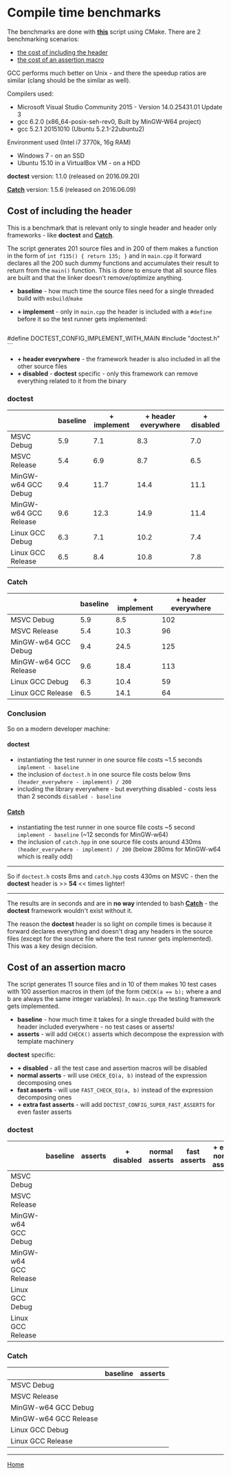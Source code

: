 # Compile time benchmarks

The benchmarks are done with [**this**](../../scripts/bench/bench.py) script using CMake. There are 2 benchmarking scenarios:
- [the cost of including the header](#cost-of-including-the-header)
- [the cost of an assertion macro](#cost-of-an-assertion-macro)

GCC performs much better on Unix - and there the speedup ratios are similar (clang should be the similar as well).

Compilers used:
- Microsoft Visual Studio Community 2015 - Version 14.0.25431.01 Update 3
- gcc 6.2.0 (x86_64-posix-seh-rev0, Built by MinGW-W64 project)
- gcc 5.2.1 20151010 (Ubuntu 5.2.1-22ubuntu2)

Environment used (Intel i7 3770k, 16g RAM)
- Windows 7 - on an SSD
- Ubuntu 15.10 in a VirtualBox VM - on a HDD

**doctest** version: 1.1.0 (released on 2016.09.20)

[**Catch**](https://github.com/philsquared/Catch) version: 1.5.6 (released on 2016.06.09)

## Cost of including the header

This is a benchmark that is relevant only to single header and header only frameworks - like **doctest** and [**Catch**](https://github.com/philsquared/Catch).

The script generates 201 source files and in 200 of them makes a function in the form of ```int f135() { return 135; }``` and in ```main.cpp``` it forward declares all the 200 such dummy functions and accumulates their result to return from the ```main()``` function. This is done to ensure that all source files are built and that the linker doesn't remove/optimize anything.

- **baseline** - how much time the source files need for a single threaded build with ```msbuild```/```make```
- **+ implement** - only in ```main.cpp``` the header is included with a ```#define``` before it so the test runner gets implemented:

    ```c++
#define DOCTEST_CONFIG_IMPLEMENT_WITH_MAIN
#include "doctest.h"
    ```
- **+ header everywhere** - the framework header is also included in all the other source files
- **+ disabled** - **doctest** specific - only this framework can remove everything related to it from the binary

### doctest

| &nbsp;                | baseline | + implement | + header everywhere | + disabled |
|-----------------------|----------|-------------|---------------------|------------|
| MSVC Debug            | 5.9      | 7.1         | 8.3                 | 7.0        |
| MSVC Release          | 5.4      | 6.9         | 8.7                 | 6.5        |
| MinGW-w64 GCC Debug   | 9.4      | 11.7        | 14.4                | 11.1       |
| MinGW-w64 GCC Release | 9.6      | 12.3        | 14.9                | 11.4       |
| Linux GCC Debug       | 6.3      | 7.1         | 10.2                | 7.4        |
| Linux GCC Release     | 6.5      | 8.4         | 10.8                | 7.8        |

### Catch

| &nbsp;                | baseline | + implement | + header everywhere |
|-----------------------|----------|-------------|---------------------|
| MSVC Debug            | 5.9      | 8.5         | 102                 |
| MSVC Release          | 5.4      | 10.3        | 96                  |
| MinGW-w64 GCC Debug   | 9.4      | 24.5        | 125                 |
| MinGW-w64 GCC Release | 9.6      | 18.4        | 113                 |
| Linux GCC Debug       | 6.3      | 10.4        | 59                  |
| Linux GCC Release     | 6.5      | 14.1        | 64                  |

### Conclusion

So on a modern developer machine:

#### doctest

- instantiating the test runner in one source file costs ~1.5 seconds ```implement - baseline```
- the inclusion of ```doctest.h``` in one source file costs below 9ms ```(header_everywhere - implement) / 200```
- including the library everywhere - but everything disabled - costs less than 2 seconds ```disabled - baseline```

#### [Catch](https://github.com/philsquared/Catch)

- instantiating the test runner in one source file costs ~5 second ```implement - baseline```
  (~12 seconds for MinGW-w64)
- the inclusion of ```catch.hpp```  in one source file costs around 430ms ```(header_everywhere - implement) / 200```
  (below 280ms for MinGW-w64 which is really odd)

----------

So if ```doctest.h``` costs 8ms and ```catch.hpp``` costs 430ms on MSVC - then the **doctest** header is >> **54** << times lighter!

----------

The results are in seconds and are in **no way** intended to bash [**Catch**](https://github.com/philsquared/Catch) - the **doctest** framework wouldn't exist without it.

The reason the **doctest** header is so light on compile times is because it forward declares everything and doesn't drag any headers in the source files (except for the source file where the test runner gets implemented). This was a key design decision.

## Cost of an assertion macro

The script generates 11 source files and in 10 of them makes 10 test cases with 100 assertion macros in them (of the form ```CHECK(a == b);``` where a and b are always the same integer variables). In ```main.cpp``` the testing framework gets implemented.

- **baseline** - how much time it takes for a single threaded build with the header included everywhere - no test cases or asserts!
- **asserts** - will add ```CHECK()``` asserts which decompose the expression with template machinery

**doctest** specific:

- **+ disabled** - all the test case and assertion macros will be disabled
- **normal asserts** - will use ```CHECK_EQ(a, b)``` instead of the expression decomposing ones
- **fast asserts** - will use ```FAST_CHECK_EQ(a, b)``` instead of the expression decomposing ones
- **+ extra fast asserts** - will add ```DOCTEST_CONFIG_SUPER_FAST_ASSERTS``` for even faster asserts

### doctest

| &nbsp;                 | baseline | asserts | + disabled | normal asserts | fast asserts | + extra normal asserts |
|------------------------|----------|---------|------------|----------------|--------------|------------------------|
| MSVC Debug             |          |         |            |                |              |                        |
| MSVC Release           |          |         |            |                |              |                        |
| MinGW-w64 GCC Debug    |          |         |            |                |              |                        |
| MinGW-w64 GCC Release  |          |         |            |                |              |                        |
| Linux GCC Debug        |          |         |            |                |              |                        |
| Linux GCC Release      |          |         |            |                |              |                        |

### Catch

| &nbsp;                 | baseline | asserts |
|------------------------|----------|---------|
| MSVC Debug             |          |         |
| MSVC Release           |          |         |
| MinGW-w64 GCC Debug    |          |         |
| MinGW-w64 GCC Release  |          |         |
| Linux GCC Debug        |          |         |
| Linux GCC Release      |          |         |

---------------

[Home](readme.md#reference)
